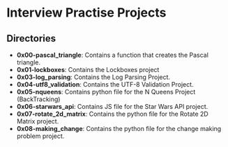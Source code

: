 # Interview Practise Projects
## Directories
- **0x00-pascal_triangle**: Contains a function that creates the Pascal triangle.
- **0x01-lockboxes**: Contains the Lockboxes project
- **0x03-log_parsing**: Contains the Log Parsing Project.
- **0x04-utf8_validation**: Contains the UTF-8 Validation Project.
- **0x05-nqueens**: Contains python file for the N Queens Project (BackTracking)
- **0x06-starwars_api**: Contains JS file for the Star Wars API project. 
- **0x07-rotate_2d_matrix**: Contains the python file for the Rotate 2D Matrix project.
- **0x08-making_change**: Contains the python file for the change making problem project.
